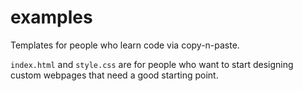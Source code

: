 # examples
Templates for people who learn code via copy-n-paste.

`index.html` and `style.css` are for people
who want to start designing custom webpages
that need a good starting point.
